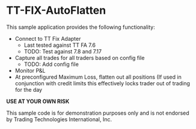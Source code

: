 TT-FIX-AutoFlatten
==================

This sample application provides the following functionality:

  + Connect to TT Fix Adapter
    + Last tested against TT FA 7.6
    + TODO: Test against 7.8 and 7.17
  + Capture all trades for all traders based on config file
    + TODO: Add config file
  + Monitor P&L
  + At preconfigured Maximum Loss, flatten out all positions (If used in conjunction with credit limits this effectively                locks trader out of trading for the day

**USE AT YOUR OWN RISK**

This sample code is for demonstration purposes only and is not endorsed by Trading Technologies International, Inc.
